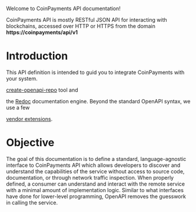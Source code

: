 Welcome to CoinPayments API documentation!

CoinPayments API is mostly RESTful JSON API for interacting with blockchains, 
accessed over HTTP or HTTPS from the domain **https://coinpayments/api/v1**

# Introduction
This API definition is intended to guid you to integrate CoinPayments with your system.

[create-openapi-repo](https://github.com/Redocly/create-openapi-repo) tool
and

the [Redoc](https://github.com/Redocly/Redoc) documentation engine. Beyond
the standard OpenAPI syntax, we use a few 

[vendor
extensions](https://github.com/Redocly/Redoc/blob/master/docs/redoc-vendor-extensions.md).

# Objective

The goal of this documentation is to define a standard, language-agnostic interface to CoinPayments API which
allows developers to discover and understand the capabilities
of the service without access to source code, documentation, or through network traffic inspection.
When properly defined, a consumer can understand and interact with the remote service 
with a minimal amount of implementation logic. Similar to what interfaces have done for lower-level programming, OpenAPI removes the
guesswork in calling the service.

